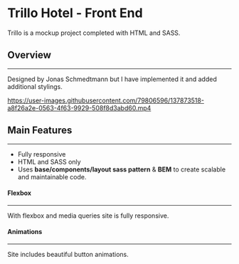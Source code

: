 # Trillo Hotel - Front End

Trillo is a mockup project completed with HTML and SASS.

## Overview
---
Designed by Jonas Schmedtmann but I have implemented it and added additional stylings.


https://user-images.githubusercontent.com/79806596/137873518-a8f26a2e-0563-4f63-9929-508f8d3abd60.mp4



## Main Features
---
- Fully responsive
- HTML and SASS only
- Uses **base/components/layout sass pattern** & **BEM** to create scalable and maintainable code.

#### Flexbox
---
With flexbox and media queries site is fully responsive.

#### Animations
---
Site includes beautiful button animations.

